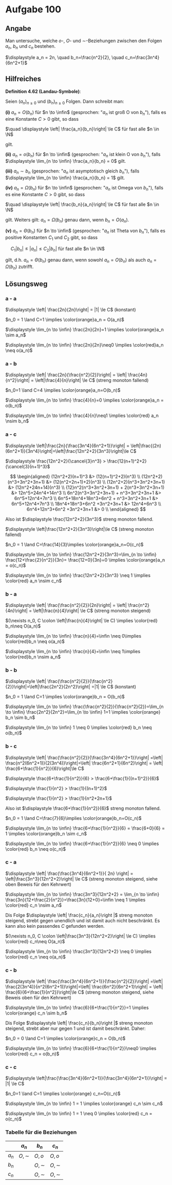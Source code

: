 # Aufgabe 100
## Angabe

Man untersuche, welche $o$-, $O$- und $∼$-Beziehungen zwischen den Folgen $a_n$, $b_n$
und $c_n$ bestehen.

$\displaystyle a_n = 2n, \quad b_n=\frac{n^2}{2}, \quad c_n=\frac{3n^4}{6n^2+1}$

## Hilfreiches

**Definition 4.62 (Landau-Symbole)**:

Seien $(a_n)_{n\ge 0}$ und $(b_n)_{n\ge 0}$ Folgen. Dann schreibt man:

**(i)** $a_n= O(b_n)$ für $n \to \infin$ (gesprochen: "$a_n$ ist groß O von $b_n$"), falls es eine Konstante $C > 0$ gibt, so dass

$\quad \displaystyle \left| \frac{a_n}{b_n}\right| \le C$ für fast alle $n \in \N$

gilt.

**(ii)** $a_n = o(b_n)$ für $n \to \infin$ (gesprochen: "$a_n$ ist klein O von $b_n$"), falls $\displaystyle \lim_{n \to \infin} \frac{a_n}{b_n} = 0$ gilt.

**(iii)** $a_n \sim b_n$ (gesprochen: "$a_n$ ist asymptotisch gleich $b_n$"), falls  $\displaystyle \lim_{n \to \infin} \frac{a_n}{b_n} = 1$ gilt.

**(iv)** $a_n = \Omega(b_n)$ für $n \to \infin$ (gesprochen: "$a_n$ ist Omega von $b_n$"), falls es eine Konstante $C > 0$ gibt, so dass

$\quad \displaystyle \left| \frac{b_n}{a_n}\right| \le C$ für fast alle $n \in \N$

gilt. Weiters gilt: $a_n = \Omega(b_n)$ genau dann, wenn $b_n = O(a_n)$.

**(v)**  $a_n = \Theta(b_n)$ für $n \to \infin$ (gesprochen: "$a_n$ ist Theta von $b_n$"), falls es positive Konstanten $C_1$ und $C_2$ gibt, so dass

$\quad \displaystyle C_1 |b_n| \le |a_n| \le C_2|b_n|$ für fast alle $n \in \N$

gilt, d.h. $a_n = \Theta(b_n)$ genau dann, wenn sowohl $a_n = O(b_n)$ als auch $a_n = \Omega(b_n)$ zutrifft.

## Lösungsweg


### a - a

$\displaystyle \left| \frac{2n}{2n}\right| = |1| \le C$ (konstant)

$n_0 = 1 \land C=1 \implies \color{orange}a_n = O(a_n)$

$\displaystyle \lim_{n \to \infin} \frac{2n}{2n}=1 \implies \color{orange}a_n \sim a_n$

$\displaystyle \lim_{n \to \infin} \frac{2n}{2n}\neq0 \implies \color{red}a_n \neq o(a_n)$


### a - b

$\displaystyle \left| \frac{2n}{\frac{n^2}{2}}\right| = \left| \frac{4n}{n^2}\right| = \left|\frac{4}{n}\right| \le C$ (streng monoton fallend)

$n_0=1 \land C=4 \implies \color{orange}a_n=O(b_n)$

$\displaystyle \lim_{n \to \infin} \frac{4}{n}=0 \implies \color{orange}a_n = o(b_n)$

$\displaystyle \lim_{n \to \infin} \frac{4}{n}\neq1 \implies \color{red} a_n \nsim b_n$


### a - c

$\displaystyle \left|\frac{2n}{\frac{3n^4}{6n^2+1}}\right| = \left|\frac{(2n)(6n^2+1)}{3n^4}\right|=\left|\frac{12n^2+2}{3n^3}\right|\le C$

$\displaystyle \frac{12n^2+2}{\cancel{3}n^3} > \frac{12(n+1)^2+2}{\cancel{3}(n+1)^3}$

$$
\begin{aligned}
(12n^2+2)(n+1)^3 &> (12(n+1)^2+2)(n^3) \\
(12n^2+2)(n^3+3n^2+3n+1) &> (12(n^2+2n+1)+2)(n^3) \\
(12n^2+2)(n^3+3n^2+3n+1) &> (12n^2+24n+14)(n^3) \\
{12}n^2(n^3+3n^2+3n+1) + 2(n^3+3n^2+3n+1) &> 12n^5+24n^4+14n^3 \\
6n^2(n^3+3n^2+3n+1) + n^3+3n^2+3n+1 &> 6n^5+12n^4+7n^3 \\
6n^5+18n^4+18n^3+6n^2 + n^3+3n^2+3n+1 &> 6n^5+12n^4+7n^3 \\
18n^4+18n^3+6n^2 +3n^2+3n+1 &> 12n^4+6n^3 \\
6n^4+12n^3+6n^2 +3n^2+3n+1 &> 0 \\
\end{aligned}
$$

Also ist $\displaystyle \frac{12n^2+2}{3n^3}$ streng monoton fallend.

$\displaystyle \left|\frac{12n^2+2}{3n^3}\right|\le C$ (streng monoton fallend)

$n_0 = 1 \land C=\frac{14}{3}\implies \color{orange}a_n=O(c_n)$

$\displaystyle \lim_{n \to \infin} \frac{12n^2+2}{3n^3}=\lim_{n \to \infin} \frac{12+\frac{2}{n^2}}{3n}= \frac{12+0}{3n}=0 \implies \color{orange}a_n = o(c_n)$

$\displaystyle \lim_{n \to \infin} \frac{12n^2+2}{3n^3} \neq 1 \implies \color{red} a_n \nsim c_n$

### b - a

$\displaystyle \left| \frac{\frac{n^2}{2}}{2n}\right| = \left| \frac{n^2}{4n}\right| = \left|\frac{n}{4}\right| \le C$ (streng monoton steigend)

$(\nexists n_0, C \colon \left|\frac{n}{4}\right| \le C) \implies \color{red} b_n\neq O(a_n)$

$\displaystyle \lim_{n \to \infin} \frac{n}{4}=\infin \neq 0\implies \color{red}b_n \neq o(a_n)$

$\displaystyle \lim_{n \to \infin} \frac{n}{4}=\infin \neq 1\implies \color{red}b_n \nsim a_n$

### b - b

$\displaystyle \left| \frac{\frac{n^2}{2}}{\frac{n^2}{2}}\right|=\left|\frac{2n^2}{2n^2}\right| =|1| \le C$ (konstant)

$n_0 = 1 \land C=1 \implies \color{orange}b_n = O(b_n)$

$\displaystyle \lim_{n \to \infin} \frac{\frac{n^2}{2}}{\frac{n^2}{2}}=\lim_{n \to \infin} \frac{2n^2}{2n^2}=\lim_{n \to \infin} 1=1 \implies \color{orange} b_n \sim b_n$

$\displaystyle \lim_{n \to \infin} 1 \neq 0 \implies \color{red} b_n \neq o(b_n)$

### b - c

$\displaystyle \left| \frac{\frac{n^2}{2}}{\frac{3n^4}{6n^2+1}}\right| =\left| \frac{n^2(6n^2+1)}{2(3n^4)}\right|=\left| \frac{6n^2+1}{6n^2}\right| = \left| \frac{6+\frac{1}{n^2}}{6}\right|\le C$

$\displaystyle \frac{6+\frac{1}{n^2}}{6} > \frac{6+\frac{1}{(n+1)^2}}{6}$

$\displaystyle \frac{1}{n^2} > \frac{1}{(n+1)^2}$

$\displaystyle \frac{1}{n^2} > \frac{1}{n^2+2n+1}$

Also ist $\displaystyle \frac{6+\frac{1}{n^2}}{6}$ streng monoton fallend. 

$n_0 = 1 \land C=\frac{7}{6}\implies \color{orange}b_n=O(c_n)$

$\displaystyle \lim_{n \to \infin} \frac{6+\frac{1}{n^2}}{6} = \frac{6+0}{6} = 1 \implies \color{orange}b_n \sim c_n$

$\displaystyle \lim_{n \to \infin} \frac{6+\frac{1}{n^2}}{6} \neq 0 \implies \color{red} b_n \neq o(c_n)$

### c - a

$\displaystyle \left| \frac{\frac{3n^4}{6n^2+1}}{ 2n} \right| = \left|\frac{3n^3}{12n^2+2}\right| \le C$ (streng monoton steigend, siehe oben Beweis für den Kehrwert)

$\displaystyle \lim_{n \to \infin} \frac{3n^3}{12n^2+2} = \lim_{n \to \infin} \frac{3n}{12+\frac{2}{n^2}}=\frac{3n}{12+0}=\infin \neq 1 \implies \color{red} c_n \nsim a_n$

Dis Folge $\displaystyle \left| \frac{c_n}{a_n}\right |$ streng monoton steigend, strebt gegen unendlich und ist damit auch nicht beschränkt. Es kann also kein passendes $C$ gefunden werden.  

$(\nexists n_0, C \colon \left|\frac{3n^3}{12n^2+2}\right| \le C) \implies \color{red} c_n\neq O(a_n)$

$\displaystyle \lim_{n \to \infin} \frac{3n^3}{12n^2+2} \neq 0 \implies \color{red} c_n \neq o(a_n)$

### c - b


$\displaystyle \left| \frac{\frac{3n^4}{6n^2+1}}{\frac{n^2}{2}}\right| =\left| \frac{2(3n^4)}{n^2(6n^2+1)}\right|=\left| \frac{6n^2}{6n^2+1}\right| = \left| \frac{6}{6+\frac{1}{n^2}}\right|\le C$ (streng monoton steigend, siehe Beweis oben für den Kehrwert)

$\displaystyle \lim_{n \to \infin} \frac{6}{6+\frac{1}{n^2}}=1 \implies \color{orange} c_n \sim b_n$

Dis Folge $\displaystyle \left| \frac{c_n}{b_n}\right |$ streng monoton steigend, strebt aber nur gegen 1 und ist damit beschränkt. Daher:

$n_0 = 0 \land C=1 \implies \color{orange}c_n = O(b_n)$

$\displaystyle \lim_{n \to \infin} \frac{6}{6+\frac{1}{n^2}}\neq0 \implies \color{red} c_n = o(b_n)$

### c - c

$\displaystyle \left|\frac{\frac{3n^4}{6n^2+1}}{\frac{3n^4}{6n^2+1}}\right| = |1| \le C$

$n_0=1 \land C=1 \implies \color{orange} c_n=O(c_n)$

$\displaystyle \lim_{n \to \infin} 1 = 1 \implies \color{orange} c_n \sim c_n$

$\displaystyle \lim_{n \to \infin} 1 = 1 \neq 0 \implies \color{red} c_n = o(c_n)$

### Tabelle für die Beziehungen

|       | $a_n$     | $b_n$     | $c_n$     |
|-------|-----------|-----------|-----------|
| $a_n$ | $O, \sim$ | $O, o$    | $O, o$    |
| $b_n$ |           | $O, \sim$ | $O, \sim$ |
| $c_n$ |           | $O, \sim$ | $O, \sim$ |
